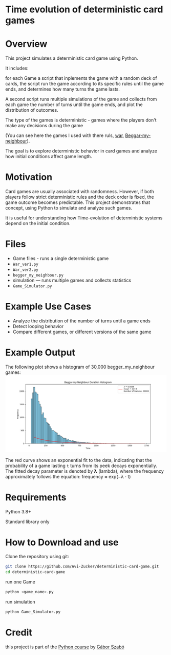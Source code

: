 # Time evolution of deterministic card games

# Overview
This project simulates a deterministic card game using Python.

It includes:

for each Game a script that inplements the game with a random deck of cards, the script run the game
              according to its specific rules until the game ends, and determines how many turns the game lasts.

A second script runs multiple simulations of the game and collects from each game the number of turns until the game ends, and plot the distribution of outcomes.              

The type of the games is deterministic - games where the players don't make any decisions during the game

(You can see here the games I used with there ruls, [war](https://en.wikipedia.org/wiki/War_(card_game)), 
[Beggar-my-neighbour](https://en.wikipedia.org/wiki/Beggar-my-neighbour)).


The goal is to explore deterministic behavior in card games and analyze how initial conditions affect game length.

# Motivation

Card games are usually associated with randomness. However, if both players follow strict deterministic rules and the deck order is fixed, the game outcome becomes predictable. This project demonstrates that concept, using Python to simulate and analyze such games.

It is useful for understanding how Time-evolution of deterministic systems depend on the initial condition.

# Files
- Game files - runs a single deterministic game
- `War_ver1.py`
- `War_ver2.py`
- `begger_my_neighbour.py`
- simulation — runs multiple games and collects statistics
- `Game_Simulator.py`

# Example Use Cases
- Analyze the distribution of the number of turns until a game ends
- Detect looping behavior
- Compare different games, or different versions of the same game

# Example Output

The following plot shows a histogram of 30,000 begger_my_neighbour games:
![example](example_output.png)

The red curve shows an exponential fit to the data, indicating that the probability of a game lasting `t` turns from its peek decays exponentially.  
The fitted decay parameter is denoted by **λ** (lambda), where the frequency approximately follows the equation: frequency ≈ exp(−λ · t)



# Requirements
Python 3.8+

Standard library only

# How to Download and use
Clone the repository using git:

```bash
git clone https://github.com/Avi-Zucker/deterministic-card-game.git
cd deterministic-card-game
```

run one Game
```bash
python <game_name>.py
```

run simulation
```bash
python Game_Simulator.py
```

# Credit
this project is part of the [Python course](https://github.com/Code-Maven/wis-python-course-2025-03?tab=readme-ov-file) by [Gábor Szabó](https://github.com/szabgab)
